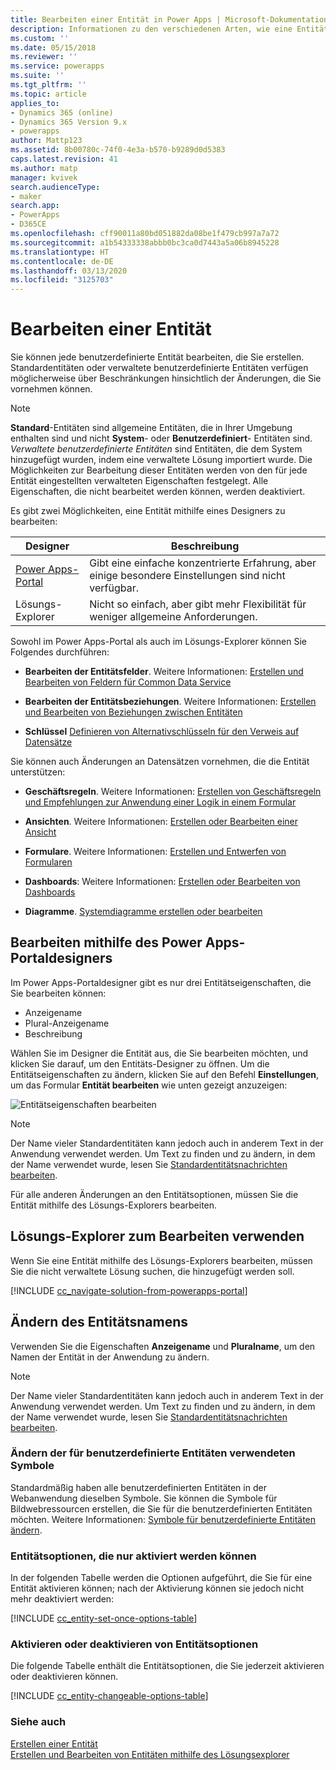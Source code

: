 ```yaml
---
title: Bearbeiten einer Entität in Power Apps | Microsoft-Dokumentation
description: Informationen zu den verschiedenen Arten, wie eine Entität bearbeitet werden kann
ms.custom: ''
ms.date: 05/15/2018
ms.reviewer: ''
ms.service: powerapps
ms.suite: ''
ms.tgt_pltfrm: ''
ms.topic: article
applies_to:
- Dynamics 365 (online)
- Dynamics 365 Version 9.x
- powerapps
author: Mattp123
ms.assetid: 8b00780c-74f0-4e3a-b570-b9289d0d5383
caps.latest.revision: 41
ms.author: matp
manager: kvivek
search.audienceType:
- maker
search.app:
- PowerApps
- D365CE
ms.openlocfilehash: cff90011a80bd051882da08be1f479cb997a7a72
ms.sourcegitcommit: a1b54333338abbb0bc3ca0d7443a5a06b8945228
ms.translationtype: HT
ms.contentlocale: de-DE
ms.lasthandoff: 03/13/2020
ms.locfileid: "3125703"
---
```

# <a name="edit-an-entity"></a>Bearbeiten einer Entität

Sie können jede benutzerdefinierte Entität bearbeiten, die Sie erstellen. Standardentitäten oder verwaltete benutzerdefinierte Entitäten verfügen möglicherweise über Beschränkungen hinsichtlich der Änderungen, die Sie vornehmen können.  
  
> [!NOTE]
> **Standard**-Entitäten sind allgemeine Entitäten, die in Ihrer Umgebung enthalten sind und nicht **System**- oder **Benutzerdefiniert**- Entitäten sind. *Verwaltete benutzerdefinierte Entitäten* sind Entitäten, die dem System hinzugefügt wurden, indem eine verwaltete Lösung importiert wurde. Die Möglichkeiten zur Bearbeitung dieser Entitäten werden von den für jede Entität eingestellten verwalteten Eigenschaften festgelegt. Alle Eigenschaften, die nicht bearbeitet werden können, werden deaktiviert. 

Es gibt zwei Möglichkeiten, eine Entität mithilfe eines Designers zu bearbeiten:

|Designer|Beschreibung|
|--|--|
|[Power Apps-Portal](https://make.powerapps.com/?utm_source=padocs&utm_medium=linkinadoc&utm_campaign=referralsfromdoc)|Gibt eine einfache konzentrierte Erfahrung, aber einige besondere Einstellungen sind nicht verfügbar.|
|Lösungs-Explorer|Nicht so einfach, aber gibt mehr Flexibilität für weniger allgemeine Anforderungen.|

Sowohl im Power Apps-Portal als auch im Lösungs-Explorer können Sie Folgendes durchführen:

- **Bearbeiten der Entitätsfelder**. Weitere Informationen: [Erstellen und Bearbeiten von Feldern für Common Data Service](create-edit-fields.md)
  
- **Bearbeiten der Entitätsbeziehungen**. Weitere Informationen:  [Erstellen und Bearbeiten von Beziehungen zwischen Entitäten](create-edit-entity-relationships.md)

- **Schlüssel** [Definieren von Alternativschlüsseln für den Verweis auf Datensätze](define-alternate-keys-reference-records.md)
  
Sie können auch Änderungen an Datensätzen vornehmen, die die Entität unterstützen:  

- **Geschäftsregeln**. Weitere Informationen: [Erstellen von Geschäftsregeln und Empfehlungen zur Anwendung einer Logik in einem Formular](../model-driven-apps/create-business-rules-recommendations-apply-logic-form.md)

- **Ansichten**. Weitere Informationen:  [Erstellen oder Bearbeiten einer Ansicht](../model-driven-apps/create-edit-views.md)
  
- **Formulare**. Weitere Informationen:  [Erstellen und Entwerfen von Formularen](../model-driven-apps/create-design-forms.md)

- **Dashboards**: Weitere Informationen: [Erstellen oder Bearbeiten von Dashboards](../model-driven-apps/create-edit-dashboards.md)

- **Diagramme**. [Systemdiagramme erstellen oder bearbeiten](../model-driven-apps/create-edit-system-chart.md)

## <a name="edit-using-power-apps-portal-designer"></a>Bearbeiten mithilfe des Power Apps-Portaldesigners

Im Power Apps-Portaldesigner gibt es nur drei Entitätseigenschaften, die Sie bearbeiten können:
 - Anzeigename
 - Plural-Anzeigename
 - Beschreibung

Wählen Sie im Designer die Entität aus, die Sie bearbeiten möchten, und klicken Sie darauf, um den Entitäts-Designer zu öffnen. Um die Entitätseigenschaften zu ändern, klicken Sie auf den Befehl **Einstellungen**, um das Formular **Entität bearbeiten** wie unten gezeigt anzuzeigen:

![Entitätseigenschaften bearbeiten](media/edit-entity-properties-powerapps-portal-designer.png)

> [!NOTE]
>  Der Name vieler Standardentitäten kann jedoch auch in anderem Text in der Anwendung verwendet werden. Um Text zu finden und zu ändern, in dem der Name verwendet wurde, lesen Sie [Standardentitätsnachrichten bearbeiten](edit-system-entity-messages.md).

Für alle anderen Änderungen an den Entitätsoptionen, müssen Sie die Entität mithilfe des Lösungs-Explorers bearbeiten.

## <a name="edit-using-solution-explorer"></a>Lösungs-Explorer zum Bearbeiten verwenden

Wenn Sie eine Entität mithilfe des Lösungs-Explorers bearbeiten, müssen Sie die nicht verwaltete Lösung suchen, die hinzugefügt werden soll.

[!INCLUDE [cc_navigate-solution-from-powerapps-portal](../../includes/cc_navigate-solution-from-powerapps-portal.md)]
  
<a name="BKMK_ChangeEntityName"></a> 
  
## <a name="change-the-name-of-an-entity"></a>Ändern des Entitätsnamens  

Verwenden Sie die Eigenschaften **Anzeigename** und **Pluralname**, um den Namen der Entität in der Anwendung zu ändern. 

> [!NOTE]
>  Der Name vieler Standardentitäten kann jedoch auch in anderem Text in der Anwendung verwendet werden. Um Text zu finden und zu ändern, in dem der Name verwendet wurde, lesen Sie [Standardentitätsnachrichten bearbeiten](edit-system-entity-messages.md).
  
<a name="BKMK_ChangeEntityIcon"></a>   

###  <a name="change-the-icons-used-for-custom-entities"></a>Ändern der für benutzerdefinierte Entitäten verwendeten Symbole  

Standardmäßig haben alle benutzerdefinierten Entitäten in der Webanwendung dieselben Symbole. Sie können die Symbole für Bildwebressourcen erstellen, die Sie für die benutzerdefinierten Entitäten möchten. Weitere Informationen: [Symbole für benutzerdefinierte Entitäten ändern](../model-driven-apps/change-custom-entity-icons.md).  
  
<a name="BKMK_EnableOptions"></a>  
 
###  <a name="entity-options-that-can-only-be-enabled"></a>Entitätsoptionen, die nur aktiviert werden können  

In der folgenden Tabelle werden die Optionen aufgeführt, die Sie für eine Entität aktivieren können; nach der Aktivierung können sie jedoch nicht mehr deaktiviert werden:  

[!INCLUDE [cc_entity-set-once-options-table](../../includes/cc_entity-set-once-options-table.md)] 
  
<a name="BKMK_EnableDisableOptions"></a>  
 
###  <a name="enable-or-disable-entity-options"></a>Aktivieren oder deaktivieren von Entitätsoptionen  

Die folgende Tabelle enthält die Entitätsoptionen, die Sie jederzeit aktivieren oder deaktivieren können.  

[!INCLUDE [cc_entity-changeable-options-table](../../includes/cc_entity-changeable-options-table.md)] 

### <a name="see-also"></a>Siehe auch

[Erstellen einer Entität](create-edit-entities.md)<br />
[Erstellen und Bearbeiten von Entitäten mithilfe des Lösungsexplorer](create-edit-entities-solution-explorer.md)
